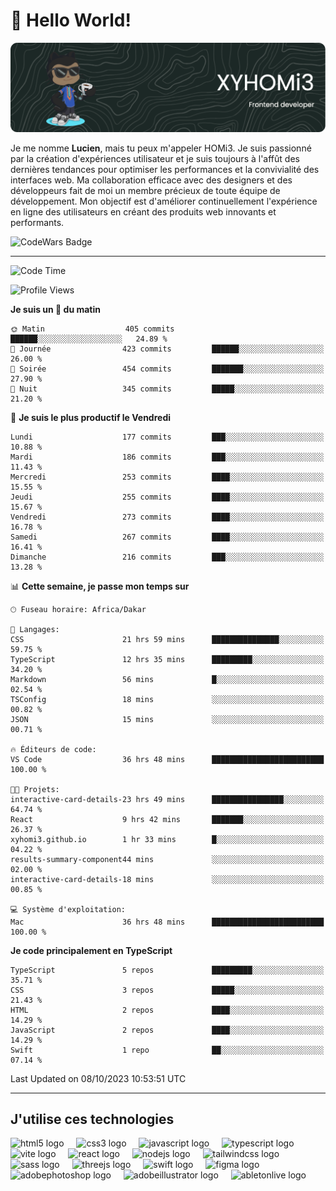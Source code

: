 # 👋 Hello World!

![Header](./github-header-image.png)

Je me nomme **Lucien**, mais tu peux m'appeler HOMi3. Je suis passionné par la création d'expériences utilisateur et je suis toujours à l'affût des dernières tendances pour optimiser les performances et la convivialité des interfaces web. Ma collaboration efficace avec des designers et des développeurs fait de moi un membre précieux de toute équipe de développement. Mon objectif est d'améliorer continuellement l'expérience en ligne des utilisateurs en créant des produits web innovants et performants.

![CodeWars Badge](https://www.codewars.com/users/xyhomi3/badges/small)

---
<!--START_SECTION:waka-->
![Code Time](http://img.shields.io/badge/Code%20Time-87%20hrs%2023%20mins-blue)

![Profile Views](http://img.shields.io/badge/Vues%20du%20profil-28-blue)

**Je suis un 🐤 du matin** 

```text
🌞 Matin                  405 commits         ██████░░░░░░░░░░░░░░░░░░░   24.89 % 
🌆 Journée                423 commits         ██████░░░░░░░░░░░░░░░░░░░   26.00 % 
🌃 Soirée                 454 commits         ███████░░░░░░░░░░░░░░░░░░   27.90 % 
🌙 Nuit                   345 commits         █████░░░░░░░░░░░░░░░░░░░░   21.20 % 
```
📅 **Je suis le plus productif le Vendredi** 

```text
Lundi                    177 commits         ███░░░░░░░░░░░░░░░░░░░░░░   10.88 % 
Mardi                    186 commits         ███░░░░░░░░░░░░░░░░░░░░░░   11.43 % 
Mercredi                 253 commits         ████░░░░░░░░░░░░░░░░░░░░░   15.55 % 
Jeudi                    255 commits         ████░░░░░░░░░░░░░░░░░░░░░   15.67 % 
Vendredi                 273 commits         ████░░░░░░░░░░░░░░░░░░░░░   16.78 % 
Samedi                   267 commits         ████░░░░░░░░░░░░░░░░░░░░░   16.41 % 
Dimanche                 216 commits         ███░░░░░░░░░░░░░░░░░░░░░░   13.28 % 
```


📊 **Cette semaine, je passe mon temps sur** 

```text
🕑︎ Fuseau horaire: Africa/Dakar

💬 Langages: 
CSS                      21 hrs 59 mins      ███████████████░░░░░░░░░░   59.75 % 
TypeScript               12 hrs 35 mins      █████████░░░░░░░░░░░░░░░░   34.20 % 
Markdown                 56 mins             █░░░░░░░░░░░░░░░░░░░░░░░░   02.54 % 
TSConfig                 18 mins             ░░░░░░░░░░░░░░░░░░░░░░░░░   00.82 % 
JSON                     15 mins             ░░░░░░░░░░░░░░░░░░░░░░░░░   00.71 % 

🔥 Éditeurs de code: 
VS Code                  36 hrs 48 mins      █████████████████████████   100.00 % 

🐱‍💻 Projets: 
interactive-card-details-23 hrs 49 mins      ████████████████░░░░░░░░░   64.74 % 
React                    9 hrs 42 mins       ███████░░░░░░░░░░░░░░░░░░   26.37 % 
xyhomi3.github.io        1 hr 33 mins        █░░░░░░░░░░░░░░░░░░░░░░░░   04.22 % 
results-summary-component44 mins             ░░░░░░░░░░░░░░░░░░░░░░░░░   02.00 % 
interactive-card-details-18 mins             ░░░░░░░░░░░░░░░░░░░░░░░░░   00.85 % 

💻 Système d'exploitation: 
Mac                      36 hrs 48 mins      █████████████████████████   100.00 % 
```

**Je code principalement en TypeScript** 

```text
TypeScript               5 repos             █████████░░░░░░░░░░░░░░░░   35.71 % 
CSS                      3 repos             █████░░░░░░░░░░░░░░░░░░░░   21.43 % 
HTML                     2 repos             ████░░░░░░░░░░░░░░░░░░░░░   14.29 % 
JavaScript               2 repos             ████░░░░░░░░░░░░░░░░░░░░░   14.29 % 
Swift                    1 repo              ██░░░░░░░░░░░░░░░░░░░░░░░   07.14 % 
```




 Last Updated on 08/10/2023 10:53:51 UTC
<!--END_SECTION:waka-->
---

## J'utilise ces technologies

<div align="left">
  <img src="https://skillicons.dev/icons?i=html" height="40" alt="html5 logo"  />
  <img width="12" />
  <img src="https://skillicons.dev/icons?i=css" height="40" alt="css3 logo"  />
  <img width="12" />
  <img src="https://skillicons.dev/icons?i=js" height="40" alt="javascript logo"  />
  <img width="12" />
  <img src="https://skillicons.dev/icons?i=ts" height="40" alt="typescript logo"  />
  <img width="12" />
  <img src="https://skillicons.dev/icons?i=vite" height="40" alt="vite logo"  />
  <img width="12" />
  <img src="https://skillicons.dev/icons?i=react" height="40" alt="react logo"  />
  <img width="12" />
  <img src="https://cdn.jsdelivr.net/gh/devicons/devicon/icons/nodejs/nodejs-original.svg" height="40" alt="nodejs logo"  />
  <img width="12" />
  <img src="https://skillicons.dev/icons?i=tailwind" height="40" alt="tailwindcss logo"  />
  <img width="12" />
  <img src="https://skillicons.dev/icons?i=sass" height="40" alt="sass logo"  />
  <img width="12" />
  <img src="https://skillicons.dev/icons?i=threejs" height="40" alt="threejs logo"  />
  <img width="12" />
  <img src="https://skillicons.dev/icons?i=swift" height="40" alt="swift logo"  />
  <img width="12" />
  <img src="https://skillicons.dev/icons?i=figma" height="40" alt="figma logo"  />
  <img width="12" />
  <img src="https://skillicons.dev/icons?i=ps" height="40" alt="adobephotoshop logo"  />
  <img width="12" />
  <img src="https://skillicons.dev/icons?i=ai" height="40" alt="adobeillustrator logo"  />
  <img width="12" />
  <img src="https://skillicons.dev/icons?i=ableton" height="40" alt="abletonlive logo"  />
</div>



